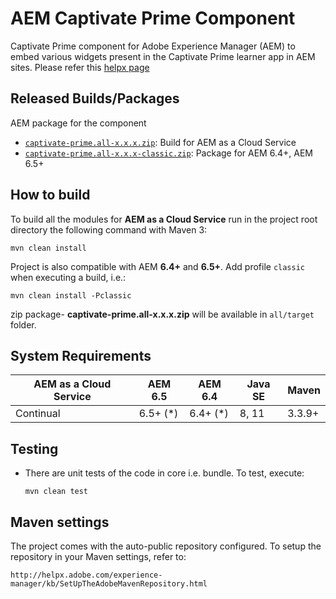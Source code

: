 # AEM Captivate Prime Component

Captivate Prime component for Adobe Experience Manager (AEM) to embed various widgets present in the Captivate Prime learner app in AEM sites. Please refer this [helpx page](https://helpx.adobe.com/captivate-prime/integrate-aem-captivate-prime.html)

## Released Builds/Packages
AEM package for the component 

* [`captivate-prime.all-x.x.x.zip`](https://github.com/adobe/captivate-prime-aem-components/releases/latest): Build for AEM as a Cloud Service
* [`captivate-prime.all-x.x.x-classic.zip`](https://github.com/adobe/captivate-prime-aem-components/releases/latest): Package for AEM 6.4+, AEM 6.5+


## How to build

To build all the modules for **AEM as a Cloud Service** run in the project root directory the following command with Maven 3:

    mvn clean install

Project is also compatible with AEM **6.4+** and **6.5+**. Add profile `classic` when executing a build, i.e.:

    mvn clean install -Pclassic

zip package- **captivate-prime.all-x.x.x.zip** will be available in `all/target` 	 folder.


## System Requirements

AEM as a Cloud Service | AEM 6.5 | AEM 6.4 | Java SE | Maven
-----------------------|---------|---------|---------|------
Continual | 6.5+ (*) | 6.4+ (*) | 8, 11 | 3.3.9+


## Testing

* There are unit tests of the code in core i.e. bundle. To test, execute:

    ```
    mvn clean test
    ```

## Maven settings

The project comes with the auto-public repository configured. To setup the repository in your Maven settings, refer to:

    http://helpx.adobe.com/experience-manager/kb/SetUpTheAdobeMavenRepository.html
